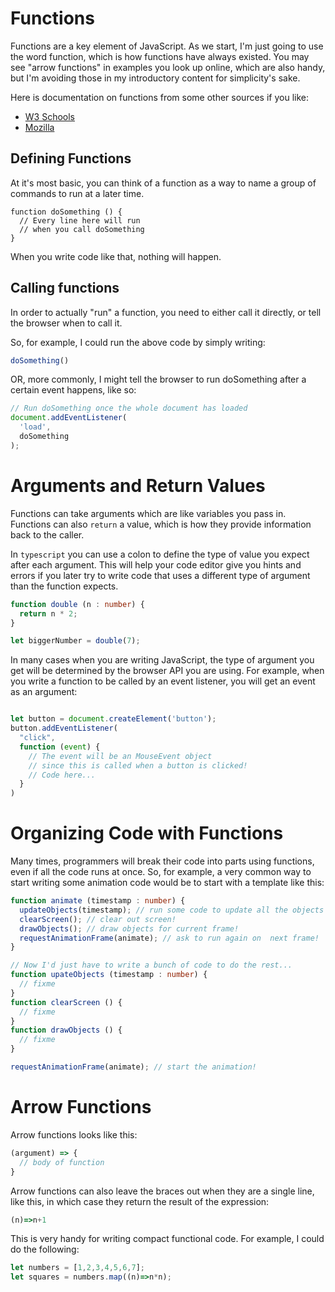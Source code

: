 # Functions

Functions are a key element of JavaScript. As we start, I'm just going to use the word function, which is how functions have always existed. You may see "arrow functions" in examples you look up online, which are also handy, but I'm avoiding those in my introductory content for simplicity's sake.

Here is documentation on functions from some other sources if you like:
- [W3 Schools](https://www.w3schools.com/js/js_functions.asp)
- [Mozilla](https://developer.mozilla.org/en-US/docs/Web/JavaScript/Guide/Functions)

## Defining Functions
At it's most basic, you can think of a function as a way to name a group of commands to run at a later time.

```
function doSomething () {
  // Every line here will run
  // when you call doSomething
}
```

When you write code like that, nothing will happen.

## Calling functions

In order to actually "run" a function, you need to either call it directly, or tell the browser when to call it.

So, for example, I could run the above code by simply writing:

```javascript
doSomething()
```

OR, more commonly, I might tell the browser to run doSomething after a certain event happens, like so:

```javascript
// Run doSomething once the whole document has loaded
document.addEventListener(
  'load',
  doSomething
);
```

# Arguments and Return Values

Functions can take arguments which are like variables you pass in. Functions can also `return` a value, which is how they provide information back to the caller.

In `typescript` you can use a colon to define the type of value you expect after each argument. This will help your code editor give you hints and errors if you later try to write code that
uses a different type of argument than the function expects.

```typescript
function double (n : number) {
  return n * 2;
}

let biggerNumber = double(7);
```

In many cases when you are writing JavaScript, the type of argument you get will be determined by the browser API you are using. For example, when you write a function to be called by an event listener, you will get an event as an argument:

```typescript

let button = document.createElement('button');
button.addEventListener(
  "click",
  function (event) {
    // The event will be an MouseEvent object
    // since this is called when a button is clicked!
    // Code here...
  }
)
```

# Organizing Code with Functions

Many times, programmers will break their code into parts using functions, even if all the code runs at once. So, for example, a very common way to start writing some animation code would be to start with a template like this:

```typescript
function animate (timestamp : number) {
  updateObjects(timestamp); // run some code to update all the objects we animate!
  clearScreen(); // clear out screen!
  drawObjects(); // draw objects for current frame!
  requestAnimationFrame(animate); // ask to run again on  next frame!
}

// Now I'd just have to write a bunch of code to do the rest...
function upateObjects (timestamp : number) {
  // fixme
}
function clearScreen () {
  // fixme
}
function drawObjects () {
  // fixme
}

requestAnimationFrame(animate); // start the animation!
```


# Arrow Functions

Arrow functions looks like this:

```javascript
(argument) => {
  // body of function
}
```

Arrow functions can also leave the braces out when they are a single line, like this, in which case they return the result of the expression:

```javascript
(n)=>n+1
```

This is very handy for writing compact functional code. For example, I could do the following:

```javascript
let numbers = [1,2,3,4,5,6,7];
let squares = numbers.map((n)=>n*n);
```


